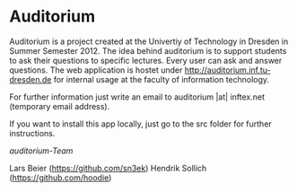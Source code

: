 # Auditorium

Auditorium is a project created at the Univertiy of Technology in Dresden in Summer Semester 2012. The idea behind auditorium is to support students to ask their questions to specific lectures. Every user can ask and answer questions. The web application is hostet under http://auditorium.inf.tu-dresden.de for internal usage at the faculty of information technology. 

For further information just write an email to auditorium |at| inftex.net (temporary email address). 

If you want to install this app locally, just go to the src folder for further instructions.

*auditorium-Team*

Lars Beier (https://github.com/sn3ek)
Hendrik Sollich (https://github.com/hoodie)
